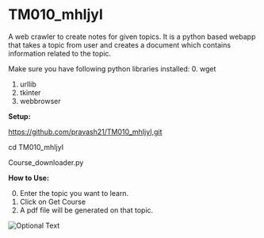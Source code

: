 # TM010_mhIjyI
A web crawler to create notes for given topics.
It is a python based webapp that takes a topic from user and creates a document which contains information related to the topic.

Make sure you have following python libraries installed:
0. wget
1. urllib
2. tkinter
3. webbrowser

<b>Setup: </b>

https://github.com/pravash21/TM010_mhIjyI,git

cd TM010_mhIjyI

Course_downloader.py

<b>How to Use:</b>

0. Enter the topic you want to learn.
1. Click on Get Course
2. A pdf file will be generated on that topic.


![Optional Text](../master/hackstart.png)
